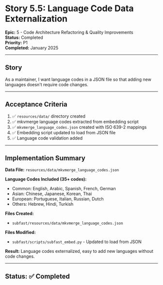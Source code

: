 # Story 5.5: Language Code Data Externalization

**Epic:** 5 - Code Architecture Refactoring & Quality Improvements  
**Status:** Completed  
**Priority:** P1  
**Completed:** January 2025

---

## Story

As a maintainer, I want language codes in a JSON file so that adding new languages doesn't require code changes.

---

## Acceptance Criteria

1. ✅ `resources/data/` directory created
2. ✅ mkvmerge language codes extracted from embedding script
3. ✅ `mkvmerge_language_codes.json` created with ISO 639-2 mappings
4. ✅ Embedding script updated to load from JSON file
5. ✅ Language code validation added

---

## Implementation Summary

**Data File:** `resources/data/mkvmerge_language_codes.json`

**Language Codes Included (35+ codes):**
- Common: English, Arabic, Spanish, French, German
- Asian: Chinese, Japanese, Korean, Thai
- European: Portuguese, Italian, Russian, Dutch
- Others: Hebrew, Hindi, Turkish

**Files Created:**
- `subfast/resources/data/mkvmerge_language_codes.json`

**Files Modified:**
- `subfast/scripts/subfast_embed.py` - Updated to load from JSON

**Result:** Language codes externalized, easy to add new languages without code changes.

---

## Status: ✅ Completed
